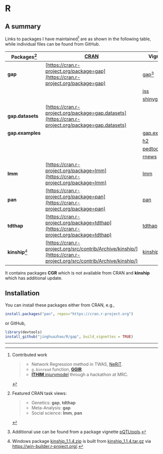 # R

## A summary

Links to packages I have maintained[^1] are as shown in the following table, while individual files can be found from GitHub.

**Packages**[^2] | [CRAN](http://cran.r-project.org) | Vignette | [GitHub](https://github.com/cran) | [R package documentation](https://rdrr.io/)
--------|---------------------------------------------|---------|---------------------|---------------------------------------------
**gap** | [https://cran.r-project.org/package=gap](https://cran.r-project.org/package=gap) | [gap](https://jinghuazhao.github.io/R/vignettes/gap.html)[^3]   | [https://github.com/cran/gap](https://github.com/cran/gap) | [https://rdrr.io/cran/gap/](https://rdrr.io/cran/gap/)
 &nbsp; | &nbsp; | [jss](https://jinghuazhao.github.io/R/vignettes/jss.pdf)
 &nbsp; | &nbsp; | [shinygap](https://jinghuazhao.github.io/R/vignettes/shinygap.html)
**gap.datasets** | [https://cran.r-project.org/package=gap.datasets](https://cran.r-project.org/package=gap.datasets) | &nbsp; | [https://github.com/cran/gap.datasets](https://github.com/cran/gap.datasets) | [https://rdrr.io/cran/gap.datasets/](https://rdrr.io/cran/gap.datasets/)
**gap.examples** | &nbsp; | [gap.examples](https://jinghuazhao.github.io/R/vignettes/gap.examples.pdf)
 &nbsp;          | &nbsp; | [h2](https://jinghuazhao.github.io/R/vignettes/h2.pdf)
 &nbsp;          | &nbsp; | [pedtodot](https://jinghuazhao.github.io/R/vignettes/pedtodot.pdf)
 &nbsp;          | &nbsp; | [rnews](https://jinghuazhao.github.io/R/vignettes/rnews.pdf)
**lmm** | [https://cran.r-project.org/package=lmm](https://cran.r-project.org/package=lmm) | [lmm](https://cran.r-project.org/web/packages/lmm/vignettes/lmm-tr.pdf) | [https://github.com/cran/lmm](https://github.com/cran/lmm) | [https://rdrr.io/cran/lmm/](https://rdrr.io/cran/lmm/)
**pan** | [https://cran.r-project.org/package=pan](https://cran.r-project.org/package=pan) | [pan](https://cran.r-project.org/web/packages/pan/vignettes/pan-tr.pdf) | [https://github.com/cran/pan](https://github.com/cran/pan) | [https://rdrr.io/cran/pan/](https://rdrr.io/cran/pan/)
**tdthap**  | [https://cran.r-project.org/package=tdthap](https://cran.r-project.org/package=tdthap) | [tdthap](https://cran.r-project.org/web/packages/tdthap/vignettes/tdthap-paper.pdf)| [https://github.com/cran/tdthap](https://github.com/cran/tdthap) | [https://rdrr.io/cran/tdthap/](https://rdrr.io/cran/tdthap/)
**kinship**[^4] | [https://cran.r-project.org/src/contrib/Archive/kinship/](https://cran.r-project.org/src/contrib/Archive/kinship/) | [kinship](https://jinghuazhao.github.io/R/vignettes/kinship.pdf) | [https://github.com/cran/kinship](https://github.com/cran/kinship)

It contains packages **CGR** which is not available from CRAN and **kinship** which has additional update. 

## Installation

You can install these packages either from CRAN, e.g.,
```r
install.packages("pan", repos="https://cran.r-project.org")
```
or GitHub, 
```r
library(devtools)
install_github("jinghuazhao/R/gap", build_vignettes = TRUE)
```

---

[^1]: Contributed work

    > - Network Regression method in TWAS, [NeRiT](https://github.com/XiuyuanJin/NeRiT).
    > - `g.binread` function, [**GGIR**](https://cran.r-project.org/package=GGIR).
    > - [**ITHIM** injurymodel](https://github.com/ithim/injurymodel) through a hackathon at MRC.

[^2]: Featured CRAN task views:

    > - Genetics: **gap**, **tdthap**
    > - Meta-Analysis: **gap**
    > - Social science: **lmm**, **pan**

[^3]: Additional use can be found from a package vignette [pQTLtools](https://jinghuazhao.github.io/pQTLtools/articles/pQTLtools.html).

[^4]: Windows package [kinship_1.1.4.zip](kinship_1.1.4.zip) is built from [kinship_1.1.4.tar.gz](kinship_1.1.4.tar.gz) via https://win-builder.r-project.org/.


